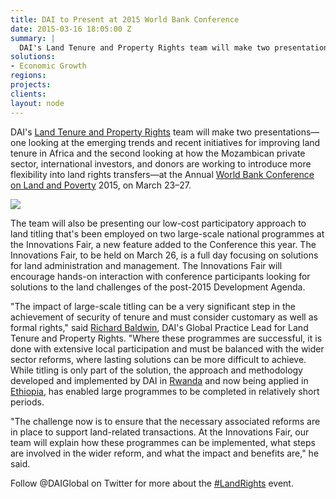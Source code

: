 ```yaml
---
title: DAI to Present at 2015 World Bank Conference
date: 2015-03-16 18:05:00 Z
summary: |
  DAI's Land Tenure and Property Rights team will make two presentations—one looking at the emerging trends and recent initiatives for improving land tenure in Africa and the second looking at how the Mozambican private sector, international investors, and donors are working to introduce more flexibility into land rights transfers—at the Annual World Bank Conference on Land and Poverty 2015, on March 23–27.
solutions:
- Economic Growth
regions:
projects:
clients:
layout: node
---
```

DAI's [Land Tenure and Property Rights][1] team will make two presentations—one looking at the emerging trends and recent initiatives for improving land tenure in Africa and the second looking at how the Mozambican private sector, international investors, and donors are working to introduce more flexibility into land rights transfers—at the Annual [World Bank Conference on Land and Poverty][2] 2015, on March 23–27.

![][3]

The team will also be presenting our low-cost participatory approach to land titling that's been employed on two large-scale national programmes at the Innovations Fair, a new feature added to the Conference this year. The Innovations Fair, to be held on March 26, is a full day focusing on solutions for land administration and management. The Innovations Fair will encourage hands-on interaction with conference participants looking for solutions to the land challenges of the post-2015 Development Agenda.

"The impact of large-scale titling can be a very significant step in the achievement of security of tenure and must consider customary as well as formal rights," said [Richard Baldwin][4], DAI's Global Practice Lead for Land Tenure and Property Rights. "Where these programmes are successful, it is done with extensive local participation and must be balanced with the wider sector reforms, where lasting solutions can be more difficult to achieve. While titling is only part of the solution, the approach and methodology developed and implemented by DAI in [Rwanda][5] and now being applied in [Ethiopia][6], has enabled large programmes to be completed in relatively short periods.

"The challenge now is to ensure that the necessary associated reforms are in place to support land-related transactions. At the Innovations Fair, our team will explain how these programmes can be implemented, what steps are involved in the wider reform, and what the impact and benefits are," he said.

Follow @DAIGlobal on Twitter for more about the [#LandRights][7] event.

[1]: /our-work/solutions/environment-and-energy/land-tenure
[2]: http://www.worldbank.org/en/events/2014/08/06/landconference2015
[3]: /assets/images/news/WB.jpg
[4]: /who-we-are/our-team/richard-baldwin
[5]: /our-work/projects/rwanda-support-land-tenure-regularisation
[6]: /our-work/projects/ethiopia-land-investment-transformation-lift-0
[7]: https://twitter.com/search?f=realtime&q=%23LandRights&src=typd
